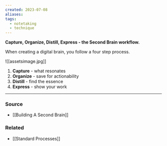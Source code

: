 ```yaml
---
created: 2023-07-08
aliases: 
tags:
  - notetaking
  - technique
---
```

**Capture, Organize, Distill, Express - the Second Brain workflow.**

When creating a digital brain, you follow a four step process.

![[assetsimage.jpg]]

1. **Capture** - what resonates
2. **Organize** - save for actionability
3. **Distill** - find the essence
4. **Express** - show your work

---

### Source
- [[Building A Second Brain]]

### Related
- [[Standard Processes]]